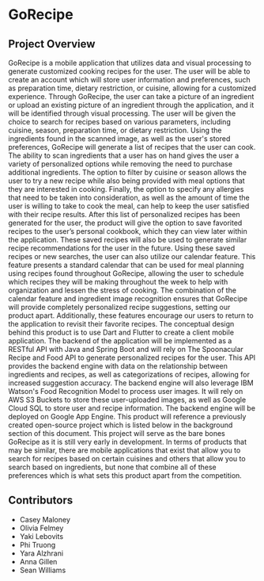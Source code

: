 # GoRecipe

## Project Overview 

GoRecipe is a mobile application that utilizes data and visual processing to generate customized cooking recipes for the user. The user will be able to create an account which will store user information and preferences, such as preparation time, dietary restriction, or cuisine, allowing for a customized experience. Through GoRecipe, the user can take a picture of an ingredient or upload an existing picture of an ingredient through the application, and it will be identified through visual processing. The user will be given the choice to search for recipes based on various parameters, including cuisine, season, preparation time, or dietary restriction. Using the ingredients found in the scanned image, as well as the user's stored preferences, GoRecipe will generate a list of recipes that the user can cook. The ability to scan ingredients that a user has on hand gives the user a variety of personalized options while removing the need to purchase additional ingredients. The option to filter by cuisine or season allows the user to try a new recipe while also being provided with meal options that they are interested in cooking. Finally, the option to specify any allergies that need to be taken into consideration, as well as the amount of time the user is willing to take to cook the meal, can help to keep the user satisfied with their recipe results. After this list of personalized recipes has been generated for the user, the product will give the option to save favorited recipes to the user’s personal cookbook, which they can view later within the application. These saved recipes will also be used to generate similar recipe recommendations for the user in the future. Using these saved recipes or new searches, the user can also utilize our calendar feature. This feature presents a standard calendar that can be used for meal planning using recipes found throughout GoRecipe, allowing the user to schedule which recipes they will be making throughout the week to help with organization and lessen the stress of cooking. The combination of the calendar feature and ingredient image recognition ensures that GoRecipe will provide completely personalized recipe suggestions, setting our product apart. Additionally, these features encourage our users to return to the application to revisit their favorite recipes. The conceptual design behind this product is to use Dart and Flutter to create a client mobile application. The backend of the application will be implemented as a RESTful API with Java and Spring Boot and will rely on The Spoonacular Recipe and Food API to generate personalized recipes for the user. This API provides the backend engine with data on the relationship between ingredients and recipes, as well as categorizations of recipes, allowing for increased suggestion accuracy. The backend engine will also leverage IBM Watson's Food Recognition Model to process user images. It will rely on AWS S3 Buckets to store these user-uploaded images, as well as Google Cloud SQL to store user and recipe information. The backend engine will be deployed on Google App Engine. This product will reference a previously created open-source project which is listed below in the background section of this document. This project will serve as the bare bones GoRecipe as it is still very early in development. In terms of products that may be similar, there are mobile applications that exist that allow you to search for recipes based on certain cuisines and others that allow you to search based on ingredients, but none that combine all of these preferences which is what sets this product apart from the competition. 


## Contributors 

- Casey Maloney 
- Olivia Felmey 
- Yaki Lebovits 
- Phi Truong 
- Yara Alzhrani 
- Anna Gillen 
- Sean Williams
